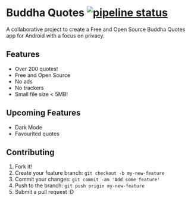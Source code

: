 # Buddha Quotes [![pipeline status](https://gitlab.com/bandev/buddha-quotes/badges/master/pipeline.svg)](https://gitlab.com/bandev/buddha-quotes/-/commits/master)

A collaborative project to create a Free and Open Source Buddha Quotes app for Android with a focus on privacy.

## Features

- Over 200 quotes!
- Free and Open Source
- No ads
- No trackers
- Small file size < 5MB!

## Upcoming Features

- Dark Mode
- Favourited quotes

## Contributing

1. Fork it!
2. Create your feature branch: `git checkout -b my-new-feature`
3. Commit your changes: `git commit -am 'Add some feature'`
4. Push to the branch: `git push origin my-new-feature`
5. Submit a pull request :D